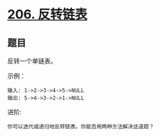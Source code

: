 # [206. 反转链表](https://leetcode-cn.com/problems/reverse-linked-list/)


## 题目

反转一个单链表。

示例：
 
```
输入: 1->2->3->4->5->NULL
输出: 5->4->3->2->1->NULL  
```


进阶:

```
你可以迭代或递归地反转链表。你能否用两种方法解决这道题？
```


